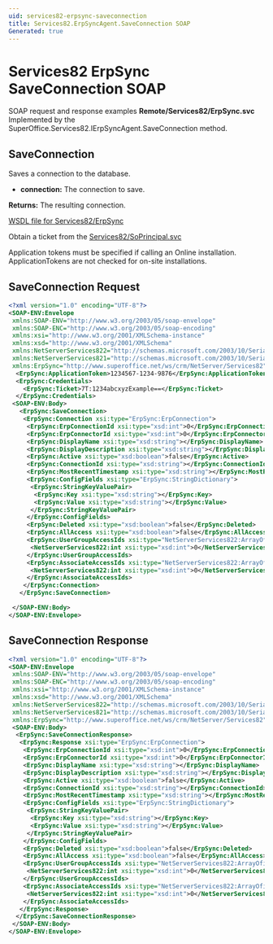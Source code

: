```yaml
---
uid: services82-erpsync-saveconnection
title: Services82.ErpSyncAgent.SaveConnection SOAP
Generated: true
---
```


# Services82 ErpSync SaveConnection SOAP

SOAP request and response examples **Remote/Services82/ErpSync.svc**
Implemented by the <see cref="M:SuperOffice.Services82.IErpSyncAgent.SaveConnection">SuperOffice.Services82.IErpSyncAgent.SaveConnection</see> method.

## SaveConnection

Saves a connection to the database.

* **connection:** The connection to save.

**Returns:** The resulting connection.


[WSDL file for Services82/ErpSync](../Services82-ErpSync.md)

Obtain a ticket from the [Services82/SoPrincipal.svc](../SoPrincipal/index.md)

Application tokens must be specified if calling an Online installation. ApplicationTokens are not checked for on-site installations.

## SaveConnection Request

```xml
<?xml version="1.0" encoding="UTF-8"?>
<SOAP-ENV:Envelope
 xmlns:SOAP-ENV="http://www.w3.org/2003/05/soap-envelope"
 xmlns:SOAP-ENC="http://www.w3.org/2003/05/soap-encoding"
 xmlns:xsi="http://www.w3.org/2001/XMLSchema-instance"
 xmlns:xsd="http://www.w3.org/2001/XMLSchema"
 xmlns:NetServerServices822="http://schemas.microsoft.com/2003/10/Serialization/Arrays"
 xmlns:NetServerServices821="http://schemas.microsoft.com/2003/10/Serialization/"
 xmlns:ErpSync="http://www.superoffice.net/ws/crm/NetServer/Services82">
  <ErpSync:ApplicationToken>1234567-1234-9876</ErpSync:ApplicationToken>
  <ErpSync:Credentials>
    <ErpSync:Ticket>7T:1234abcxyzExample==</ErpSync:Ticket>
  </ErpSync:Credentials>
 <SOAP-ENV:Body>
   <ErpSync:SaveConnection>
    <ErpSync:Connection xsi:type="ErpSync:ErpConnection">
     <ErpSync:ErpConnectionId xsi:type="xsd:int">0</ErpSync:ErpConnectionId>
     <ErpSync:ErpConnectorId xsi:type="xsd:int">0</ErpSync:ErpConnectorId>
     <ErpSync:DisplayName xsi:type="xsd:string"></ErpSync:DisplayName>
     <ErpSync:DisplayDescription xsi:type="xsd:string"></ErpSync:DisplayDescription>
     <ErpSync:Active xsi:type="xsd:boolean">false</ErpSync:Active>
     <ErpSync:ConnectionId xsi:type="xsd:string"></ErpSync:ConnectionId>
     <ErpSync:MostRecentTimestamp xsi:type="xsd:string"></ErpSync:MostRecentTimestamp>
     <ErpSync:ConfigFields xsi:type="ErpSync:StringDictionary">
      <ErpSync:StringKeyValuePair>
       <ErpSync:Key xsi:type="xsd:string"></ErpSync:Key>
       <ErpSync:Value xsi:type="xsd:string"></ErpSync:Value>
      </ErpSync:StringKeyValuePair>
     </ErpSync:ConfigFields>
     <ErpSync:Deleted xsi:type="xsd:boolean">false</ErpSync:Deleted>
     <ErpSync:AllAccess xsi:type="xsd:boolean">false</ErpSync:AllAccess>
     <ErpSync:UserGroupAccessIds xsi:type="NetServerServices822:ArrayOfint">
      <NetServerServices822:int xsi:type="xsd:int">0</NetServerServices822:int>
     </ErpSync:UserGroupAccessIds>
     <ErpSync:AssociateAccessIds xsi:type="NetServerServices822:ArrayOfint">
      <NetServerServices822:int xsi:type="xsd:int">0</NetServerServices822:int>
     </ErpSync:AssociateAccessIds>
    </ErpSync:Connection>
   </ErpSync:SaveConnection>

 </SOAP-ENV:Body>
</SOAP-ENV:Envelope>

```


## SaveConnection Response

```xml
<?xml version="1.0" encoding="UTF-8"?>
<SOAP-ENV:Envelope
 xmlns:SOAP-ENV="http://www.w3.org/2003/05/soap-envelope"
 xmlns:SOAP-ENC="http://www.w3.org/2003/05/soap-encoding"
 xmlns:xsi="http://www.w3.org/2001/XMLSchema-instance"
 xmlns:xsd="http://www.w3.org/2001/XMLSchema"
 xmlns:NetServerServices822="http://schemas.microsoft.com/2003/10/Serialization/Arrays"
 xmlns:NetServerServices821="http://schemas.microsoft.com/2003/10/Serialization/"
 xmlns:ErpSync="http://www.superoffice.net/ws/crm/NetServer/Services82">
 <SOAP-ENV:Body>
  <ErpSync:SaveConnectionResponse>
   <ErpSync:Response xsi:type="ErpSync:ErpConnection">
    <ErpSync:ErpConnectionId xsi:type="xsd:int">0</ErpSync:ErpConnectionId>
    <ErpSync:ErpConnectorId xsi:type="xsd:int">0</ErpSync:ErpConnectorId>
    <ErpSync:DisplayName xsi:type="xsd:string"></ErpSync:DisplayName>
    <ErpSync:DisplayDescription xsi:type="xsd:string"></ErpSync:DisplayDescription>
    <ErpSync:Active xsi:type="xsd:boolean">false</ErpSync:Active>
    <ErpSync:ConnectionId xsi:type="xsd:string"></ErpSync:ConnectionId>
    <ErpSync:MostRecentTimestamp xsi:type="xsd:string"></ErpSync:MostRecentTimestamp>
    <ErpSync:ConfigFields xsi:type="ErpSync:StringDictionary">
     <ErpSync:StringKeyValuePair>
      <ErpSync:Key xsi:type="xsd:string"></ErpSync:Key>
      <ErpSync:Value xsi:type="xsd:string"></ErpSync:Value>
     </ErpSync:StringKeyValuePair>
    </ErpSync:ConfigFields>
    <ErpSync:Deleted xsi:type="xsd:boolean">false</ErpSync:Deleted>
    <ErpSync:AllAccess xsi:type="xsd:boolean">false</ErpSync:AllAccess>
    <ErpSync:UserGroupAccessIds xsi:type="NetServerServices822:ArrayOfint">
     <NetServerServices822:int xsi:type="xsd:int">0</NetServerServices822:int>
    </ErpSync:UserGroupAccessIds>
    <ErpSync:AssociateAccessIds xsi:type="NetServerServices822:ArrayOfint">
     <NetServerServices822:int xsi:type="xsd:int">0</NetServerServices822:int>
    </ErpSync:AssociateAccessIds>
   </ErpSync:Response>
  </ErpSync:SaveConnectionResponse>
 </SOAP-ENV:Body>
</SOAP-ENV:Envelope>

```

